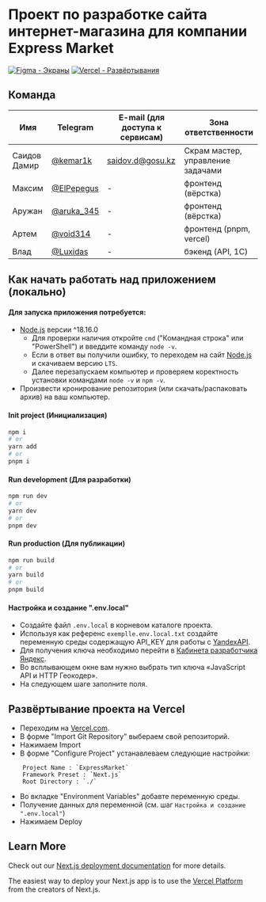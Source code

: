 # Проект по разработке сайта интернет-магазина для компании Express Market

[![Figma - Экраны](https://github.com/GOSUKZ/ys/blob/master/figma.svg)](https://www.figma.com/file/Yd2IZSeZ51BGiLbtF6fyUF/Express-dark-store?type=design&node-id=0%3A1&mode=design&t=UDZVWDfoAvsoQRQB-1)
[![Vercel - Развёртывания](https://github.com/GOSUKZ/ys/blob/master/vercel.svg)](https://express-market.vercel.app)

## Команда

| Имя          | Telegram                             | E-mail (для доступа к сервисам) | Зона ответственности              |
| ------------ | ------------------------------------ | ------------------------------- | --------------------------------- |
| Саидов Дамир | [@kemar1k](https://t.me/kemar1k)     | saidov.d@gosu.kz                | Скрам мастер, управление задачами |
| Максим       | [@ElPepegus](https://t.me/ElPepegus) | -                               | фронтенд (вёрстка)                |
| Аружан       | [@aruka_345](https://t.me/aruka_345) | -                               | фронтенд (вёрстка)                |
| Артем        | [@void314](https://t.me/void314)     | -                               | фронтенд (pnpm, vercel)           |
| Влад         | [@Luxidas](https://t.me/Luxidas)     | -                               | бэкенд (API, 1C)                  |

## Как начать работать над приложением (локально)

#### Для запуска приложения потребуется:

- [Node.js](https://nodejs.org/ru) версии ^18.16.0
  - Для проверки наличия откройте `cmd` ("Командная строка" или "PowerShell") и введдите команду `node -v`.
  - Если в ответ вы получили ошибку, то переходем на сайт [Node.js](https://nodejs.org/ru) и скачиваем версию `LTS`.
  - Далее перезапускаем компьютер и проверяем коректность установки командами `node -v` и `npm -v`.
- Произвести кронирование репозитория (или скачать/распаковать архив) на ваш компьютер.

#### Init project (Инициализация)

```bash
npm i
# or
yarn add
# or
pnpm i
```

#### Run development (Для разработки)

```bash
npm run dev
# or
yarn dev
# or
pnpm dev
```

#### Run production (Для публикации)

```bash
npm run build
# or
yarn build
# or
pnpm build
```

#### Настройка и создание ".env.local"

- Создайте файл `.env.local` в корневом каталоге проекта.
- Используя как референс `exemplle.env.local.txt` создайте переменную среды содержащую API_KEY для работы с [YandexAPI](https://passport.yandex.ru/auth/list?retpath=https%3A%2F%2Fdeveloper.tech.yandex.ru%2F&origin=apikeys).
- Для получения ключа необходимо перейти в [Кабинета разработчика Яндекс](https://passport.yandex.ru/auth/list?retpath=https%3A%2F%2Fdeveloper.tech.yandex.ru%2F&origin=apikeys).
- Во всплывающем окне вам нужно выбрать тип ключа «JavaScript API и HTTP Геокодер».
- На следующем шаге заполните поля.

## Развёртывание проекта на Vercel

- Переходим на [Vercel.com](https://vercel.com/new).
- В форме "Import Git Repository" выбераем свой репозиторий.
- Нажимаем Import
- В форме "Configure Project" устанавлеваем следующие настройки:

```
	Project Name : `ExpressMarket`
	Framework Preset : `Next.js`
	Root Directory : `./`
```

- Во вкладке "Environment Variables" добавте переменную среды.
- Получение данных для переменной (см. шаг `Настройка и создание ".env.local"`)
- Нажимаем Deploy

## Learn More

Check out our [Next.js deployment documentation](https://nextjs.org/docs/deployment) for more details.

The easiest way to deploy your Next.js app is to use the [Vercel Platform](https://vercel.com/new) from the creators of Next.js.

